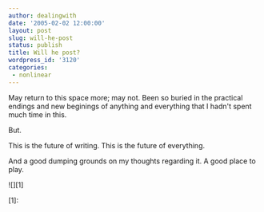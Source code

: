 ```yaml
---
author: dealingwith
date: '2005-02-02 12:00:00'
layout: post
slug: will-he-post
status: publish
title: Will he post?
wordpress_id: '3120'
categories:
 - nonlinear
---
```


May return to this space more; may not. Been so buried in the practical
endings and new beginings of anything and everything that I hadn't spent much
time in this.


But.


This is the future of writing. This is the future of everything.


And a good dumping grounds on my thoughts regarding it. A good place to play.

![][1]

   [1]:

